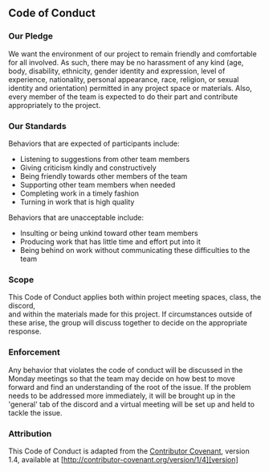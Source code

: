 ## Code of Conduct

### Our Pledge

We want the environment of our project to remain friendly and comfortable for 
all involved. As such, there may be no harassment of any kind (age, body, 
disability, ethnicity, gender identity and expression, level of experience,
nationality, personal appearance, race, religion, or sexual identity and
orientation) permitted in any project space or materials. Also, every member
of the team is expected to do their part and contribute appropriately to the 
project.

### Our Standards

Behaviors that are expected of participants include:

* Listening to suggestions from other team members
* Giving criticism kindly and constructively
* Being friendly towards other members of the team
* Supporting other team members when needed
* Completing work in a timely fashion
* Turning in work that is high quality

Behaviors that are unacceptable include:

* Insulting or being unkind toward other team members
* Producing work that has little time and effort put into it
* Being behind on work without communicating these difficulties to the team

### Scope

This Code of Conduct applies both within project meeting spaces, class, the discord,  
and within the materials made for this project. If circumstances outside of these 
arise, the group will discuss together to decide on the appropriate response.

### Enforcement

Any behavior that violates the code of conduct will be discussed
in the Monday meetings so that the team may decide on how best to move 
forward and find an understanding of the root of the issue. If the problem
needs to be addressed more immediately, it will be brought up in the 
'general' tab of the discord and a virtual meeting will be set up and held
to tackle the issue.

### Attribution

This Code of Conduct is adapted from the [Contributor Covenant][homepage], version 1.4,
available at [http://contributor-covenant.org/version/1/4][version]

[homepage]: http://contributor-covenant.org
[version]: http://contributor-covenant.org/version/1/4/
